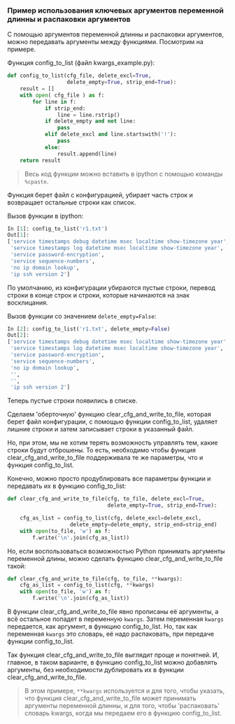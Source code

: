 ### Пример использования ключевых аргументов переменной длинны и распаковки аргументов

С помощью аргументов переменной длинны и распаковки аргументов,
можно передавать аргументы между функциями.
Посмотрим на примере.


Функция config_to_list (файл kwargs_example.py):
```python
def config_to_list(cfg_file, delete_excl=True,
                   delete_empty=True, strip_end=True):
    result = []
    with open( cfg_file ) as f:
        for line in f:
            if strip_end:
                line = line.rstrip()
            if delete_empty and not line:
                pass
            elif delete_excl and line.startswith('!'):
                pass
            else:
                result.append(line)
    return result
```

> Весь код функции можно вставить в ipython с помощью команды ```%cpaste```.

Функция берет файл с конфигурацией, убирает часть строк и возвращает остальные строки как список.

Вызов функции в ipython:
```python
In [1]: config_to_list('r1.txt')
Out[1]:
['service timestamps debug datetime msec localtime show-timezone year',
 'service timestamps log datetime msec localtime show-timezone year',
 'service password-encryption',
 'service sequence-numbers',
 'no ip domain lookup',
 'ip ssh version 2']
```

По умолчанию, из конфигурации убираются пустые строки, перевод строки в конце строк и строки, которые начинаются на знак восклицания.

Вызов функции со значением ```delete_empty=False```:
```python
In [2]: config_to_list('r1.txt', delete_empty=False)
Out[2]:
['service timestamps debug datetime msec localtime show-timezone year',
 'service timestamps log datetime msec localtime show-timezone year',
 'service password-encryption',
 'service sequence-numbers',
 'no ip domain lookup',
 '',
 '',
 'ip ssh version 2']

```

Теперь пустые строки появились в списке.

Сделаем 'оберточную' функцию clear_cfg_and_write_to_file, которая берет файл конфигурации,
с помощью функции config_to_list, удаляет лишние строки и затем записывает строки в указанный файл.

Но, при этом, мы не хотим терять возможность управлять тем, какие строки будут отброшены.
То есть, необходимо чтобы функция clear_cfg_and_write_to_file поддерживала те же параметры, что и функция config_to_list.

Конечно, можно просто продублировать все параметры функции и передавать их в функцию config_to_list:
```python
def clear_cfg_and_write_to_file(cfg, to_file, delete_excl=True,
                                delete_empty=True, strip_end=True):

    cfg_as_list = config_to_list(cfg, delete_excl=delete_excl,
                    delete_empty=delete_empty, strip_end=strip_end)
    with open(to_file, 'w') as f:
        f.write('\n'.join(cfg_as_list))
```


Но, если воспользоваться возможностью Python принимать аргументы переменной длины, можно сделать функцию clear_cfg_and_write_to_file такой:
```python
def clear_cfg_and_write_to_file(cfg, to_file, **kwargs):
    cfg_as_list = config_to_list(cfg, **kwargs)
    with open(to_file, 'w') as f:
        f.write('\n'.join(cfg_as_list))
```

В функции clear_cfg_and_write_to_file явно прописаны её аргументы, а всё остальное попадет в переменную ```kwargs```.
Затем переменная ```kwargs``` передается, как аргумент, в функцию config_to_list.
Но, так как переменная ```kwargs``` это словарь, её надо распаковать, при передаче функции config_to_list.

Так функция clear_cfg_and_write_to_file выглядит проще и понятней.
И, главное, в таком варианте, в функцию config_to_list можно добавлять аргументы, без необходимости дублировать их в функции clear_cfg_and_write_to_file.

> В этом примере, ```**kwargs``` используется и для того, чтобы указать, что функция clear_cfg_and_write_to_file может принимать аргументы переменной длинны, и для того, чтобы 'распаковать' словарь kwargs, когда мы передаем его в функцию config_to_list.

